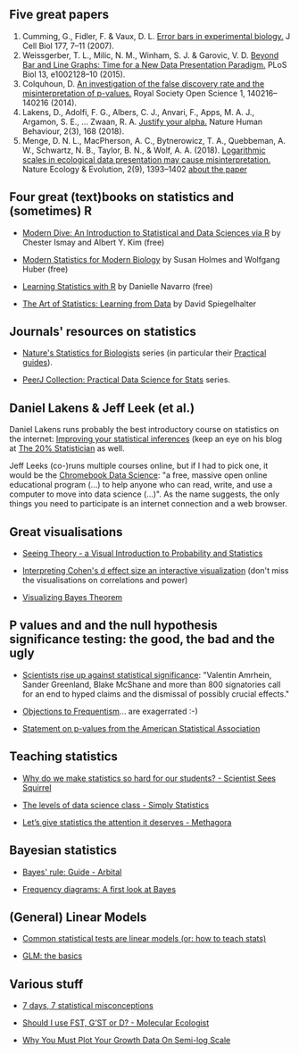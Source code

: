 ## Five great papers

1.	Cumming, G., Fidler, F. & Vaux, D. L. [Error bars in experimental biology.](http://jcb.rupress.org/content/jcb/177/1/7.full.pdf) J Cell Biol 177, 7–11 (2007).
2.	Weissgerber, T. L., Milic, N. M., Winham, S. J. & Garovic, V. D. [Beyond Bar and Line Graphs: Time for a New Data Presentation Paradigm.](https://journals.plos.org/plosbiology/article/file?id=10.1371/journal.pbio.1002128&type=printable) PLoS Biol 13, e1002128–10 (2015).
3. Colquhoun, D. [An investigation of the false discovery rate and the misinterpretation of p-values.](https://royalsocietypublishing.org/doi/pdf/10.1098/rsos.140216) Royal Society Open Science 1, 140216–140216 (2014).
4. Lakens, D., Adolfi, F. G., Albers, C. J., Anvari, F., Apps, M. A. J., Argamon, S. E., … Zwaan, R. A. [Justify your alpha.](https://psyarxiv.com/9s3y6) Nature Human Behaviour, 2(3), 168 (2018).
5. Menge, D. N. L., MacPherson, A. C., Bytnerowicz, T. A., Quebbeman, A. W., Schwartz, N. B., Taylor, B. N., & Wolf, A. A. (2018). [Logarithmic scales in ecological data presentation may cause misinterpretation.](https://rdcu.be/234I) Nature Ecology & Evolution, 2(9), 1393–1402 [about the paper](https://natureecoevocommunity.nature.com/channels/521-behind-the-paper/posts/36503-eschew-logarithmic-obfuscation)


## Four great (text)books on statistics and (sometimes) R

- [Modern Dive: An Introduction to Statistical and Data Sciences via R](https://moderndive.com) by Chester Ismay and Albert Y. Kim (free)

- [Modern Statistics for Modern Biology](https://www.huber.embl.de/msmb/) by Susan Holmes and Wolfgang Huber (free)

- [Learning Statistics with R](http://www.compcogscisydney.org/learning-statistics-with-r/) by Danielle Navarro (free)

- [The Art of Statistics: Learning from Data](https://www.amazon.co.uk/dp/0241398630/) by David Spiegelhalter

## Journals' resources on statistics

- [Nature's Statistics for Biologists](https://www.nature.com/collections/qghhqm) series (in particular their [Practical guides](https://www.nature.com/collections/qghhqm/content/practical-guides)).

- [PeerJ Collection: Practical Data Science for Stats](https://peerj.com/collections/50-practicaldatascistats/) series.

## Daniel Lakens & Jeff Leek (et al.)

Daniel Lakens runs probably the best introductory course on statistics on the internet: [Improving your statistical inferences](https://www.coursera.org/learn/statistical-inferences) (keep an eye on his blog at [The 20% Statistician](http://daniellakens.blogspot.co.uk/) as well.

Jeff Leeks (co-)runs multiple courses online, but if I had to pick one, it would be the [Chromebook Data Science](http://jhudatascience.org/chromebookdatascience/): "a free, massive open online educational program (...) to help anyone who can read, write, and use a computer to move into data science (...)". As the name suggests, the only things you need to participate is an internet connection and a web browser.

## Great visualisations

- [Seeing Theory - a Visual Introduction to Probability and Statistics](https://seeing-theory.brown.edu)

- [Interpreting Cohen's d effect size an interactive visualization](https://rpsychologist.com/d3/cohend/) (don't miss the visualisations on correlations and power)

- [Visualizing Bayes Theorem](https://oscarbonilla.com/2009/05/visualizing-bayes-theorem/)

## P values and and the null hypothesis significance testing: the good, the bad and the ugly

- [Scientists rise up against statistical significance](https://www.nature.com/articles/d41586-019-00857-9): "Valentin Amrhein, Sander Greenland, Blake McShane and more than 800 signatories call for an end to hyped claims and the dismissal of possibly crucial effects."

- [Objections to Frequentism](http://www.statisticool.com/objectionstofrequentism.htm)... are exagerrated :-)

- [Statement on p-values from the American Statistical Association](http://www.amstat.org/asa/files/pdfs/P-ValueStatement.pdf)

## Teaching statistics

- [Why do we make statistics so hard for our students? - Scientist Sees Squirrel](https://scientistseessquirrel.wordpress.com/2015/10/06/why-do-we-make-statistics-so-hard-for-our-students/)

- [The levels of data science class - Simply Statistics](http://simplystatistics.org/2017/03/16/evo-ds-class/)

- [Let’s give statistics the attention it deserves - Methagora](http://blogs.nature.com/methagora/2013/08/giving_statistics_the_attention_it_deserves.html)

## Bayesian statistics

- [Bayes' rule: Guide - Arbital](https://arbital.com/p/bayes_rule/?l=1zq)

- [Frequency diagrams: A first look at Bayes](https://arbital.com/p/bayes_frequency_diagram/?l=55z&pathId=17310)

## (General) Linear Models

- [Common statistical tests are linear models (or: how to teach stats)](https://lindeloev.github.io/tests-as-linear/)

- [GLM: the basics](http://www.seascapemodels.org/rstats/2018/01/19/intro-to-glms.html)

## Various stuff

- [7 days, 7 statistical misconceptions](https://threadreaderapp.com/thread/1051575138334990337.html)

- [Should I use FST, G’ST or D? - Molecular Ecologist](http://www.molecularecologist.com/2011/03/should-i-use-fst-gst-or-d-2/)

- [Why You Must Plot Your Growth Data On Semi-log Scale](http://schaechter.asmblog.org/schaechter/2018/07/why-you-must-plot-your-growth-data-on-semi-log-graph-paper.html)
